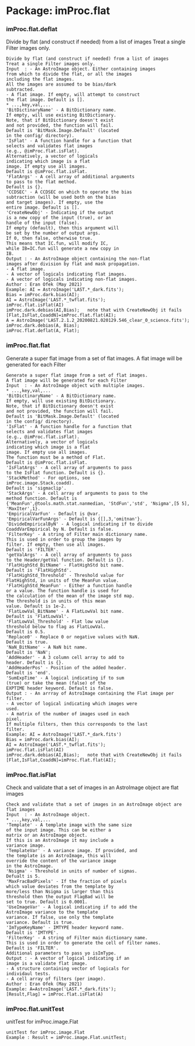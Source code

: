 # Package: imProc.flat


### imProc.flat.deflat

Divide by flat (and construct if needed) from a list of images Treat a single Filter images only.


    
    Divide by flat (and construct if needed) from a list of images  
    Treat a single Filter images only.  
    Input  : - An AstroImage object. Either containing images  
    from which to divide the flat, or all the images  
    including the flat images.  
    All the images are assumed to be bias/dark  
    subtracted.  
    - A flat image. If empty, will attempt to construct  
    the flat image. Default is [].  
    * ...,key,val,...  
    'BitDictinaryName' - A BitDictionary name.  
    If empty, will use existing BitDictionary.  
    Note, that if BitDictionary doesn't exist  
    and not provided, the function will fail.  
    Default is 'BitMask.Image.Default' (located  
    in the config/ directory).  
    'IsFlat' - A function handle for a function that  
    selects and validates flat images  
    (e.g., @imProc.flat.isFlat).  
    Alternatively, a vector of logicals  
    indicating which image is a flat  
    image. If empty use all images.  
    Default is @imProc.flat.isFlat.  
    'FlatArgs' - A cell array of additional arguments  
    to pass to the flat method.  
    Default is {}.  
    'CCDSEC' - A CCDSEC on which to operate the bias  
    subtraction (will be used both on the bias  
    and target images). If empty, use the  
    entire image. Default is [].  
    'CreateNewObj' - Indicating if the output  
    is a new copy of the input (true), or an  
    handle of the input (false).  
    If empty (default), then this argument will  
    be set by the number of output args.  
    If 0, then false, otherwise true.  
    This means that IC.fun, will modify IC,  
    while IB=IC.fun will generate a new copy in  
    IB.  
    Output : - An AstroImage object containing the non-flat  
    images after division by flat and mask propagation.  
    - A flat image.  
    - A vector of logicals indicating flat images.  
    - A vector of logicals indicating non-flat images.  
    Author : Eran Ofek (May 2021)  
    Example: AI = AstroImage('LAST.*_dark.fits');  
    Bias = imProc.dark.bias(AI);  
    AI = AstroImage('LAST.*_twflat.fits');  
    imProc.flat.isFlat(AI)  
    imProc.dark.debias(AI,Bias);   note that with CreateNewObj it fails  
    [Flat,IsFlat,CoaddN]=imProc.flat.flat(AI);  
    A = AstroImage('LAST.2.1.2_20200821.020129.546_clear_0_science.fits');  
    imProc.dark.debias(A, Bias);  
    imProc.flat.deflat(A, Flat);  
      
### imProc.flat.flat

Generate a super flat image from a set of flat images. A flat image will be generated for each Filter


    
    Generate a super flat image from a set of flat images.  
    A flat image will be generated for each Filter  
    Input  : - An AstroImage object with multiple images.  
    * ...,key,val,...  
    'BitDictinaryName' - A BitDictionary name.  
    If empty, will use existing BitDictionary.  
    Note, that if BitDictionary doesn't exist  
    and not provided, the function will fail.  
    Default is 'BitMask.Image.Default' (located  
    in the config/ directory).  
    'IsFlat' - A function handle for a function that  
    selects and validates flat images  
    (e.g., @imProc.flat.isFlat).  
    Alternatively, a vector of logicals  
    indicating which image is a flat  
    image. If empty use all images.  
    The function must be a method of Flat.  
    Default is @imProc.flat.isFlat.  
    'IsFlatArgs' - A cell array of arguments to pass  
    to the IsFlat function. Default is {}.  
    'StackMethod' - For options, see  
    imProc.image.Stack.coadd).  
    Default is 'sigmaclip'.  
    'StackArgs' - A cell array of arguments to pass to the  
    method function. Default is  
    {'MeanFun',@tools.math.stat.nanmedian, 'StdFun','std', 'Nsigma',[5 5], 'MaxIter',1}.  
    'EmpiricalVarFun' - Default is @var.  
    'EmpiricalVarFunArgs' - Default is {[],3,'omitnan'}.  
    'DivideEmpiricalByN' - A logical indicating if to divide  
    CoaddVarEmpirical by N. Default is false.  
    'FilterKey' - A string of Filter main dictionary name.  
    This is used in order to group the images by  
    filter. If empty, then use all images.  
    Default is 'FILTER'.  
    'getValArgs' - A cell array of arguments to pass  
    to the Header/getVal function. Default is {}.  
    'FlatHighStd_BitName' - FlatHighStd bit name.  
    Default is 'FlatHighStd'.  
    'FlatHighStd_Threshold' - Threshold value for  
    FlatHighStd, in units of the MeanFun value.  
    'FlatHighStd_MeanFun' - Either a function handle  
    or a value. The function handle is used for  
    the calculation of the mean of the image std map.  
    The threshold is in units of this mean  
    value. Default is 1e-2.  
    'FlatLowVal_BitName' - A FlatLowVal bit name.  
    Default is 'FlatLowVal'.  
    'FlatLowVal_Threshold' - Flat low value  
    threshold below to flag as FlatLowVal.  
    Default is 0.5.  
    'Replace0' - Replace 0 or negative values with NaN.  
    Default is true.  
    'NaN_BitName' - A NaN bit name.  
    Default is 'NaN';  
    'AddHeader' - A 3 column cell array to add to  
    header. Default is {}.  
    'AddHeaderPos' - Position of the added header.  
    Default is 'end'.  
    'SumExpTime' - A logical indicating if to sum  
    (true) or take the mean (false) of the  
    EXPTIME header keyword. Default is false.  
    Output : - An arrray of AstroImage containing the Flat image per  
    filter.  
    - A vector of logical indicating which images were  
    used.  
    - A matrix of the number of images used in each  
    pixel.  
    If multiple filters, then this corresponds to the last  
    filter.  
    Example: AI = AstroImage('LAST.*_dark.fits')  
    Bias = imProc.dark.bias(AI);  
    AI = AstroImage('LAST.*_twflat.fits');  
    imProc.flat.isFlat(AI)  
    imProc.dark.debias(AI,Bias);   note that with CreateNewObj it fails  
    [Flat,IsFlat,CoaddN]=imProc.flat.flat(AI);  
      
### imProc.flat.isFlat

Check and validate that a set of images in an AstroImage object are flat images


    
    Check and validate that a set of images in an AstroImage object are flat images  
    Input  : - An AstroImage object.  
    * ...,key,val,...  
    'Template' - A template image with the same size  
    of the input image. This can be either a  
    matrix or an AstroImage object.  
    If this is an AstroImage it may include a  
    variance image.  
    'TemplateVar' - A variance image. If provided, and  
    the template is an AstroImage, this will  
    override the content of the variance image  
    in the AstroImage.  
    'Nsigma' - Threshold in units of number of sigmas.  
    Defualt is 5.  
    'MaxFracBadPixels' - If the fraction of pixels  
    which value deviates from the template by  
    more/less than Nsigma is larger than this  
    threshold then the output FlagBad will be  
    set to true. Default is 0.0001.  
    'UseImageVar' - A logical indicating if to add the  
    AstroImage variance to the template  
    variance. If false, use only the template  
    variance. Default is true.  
    'ImTypeKeyName' - IMTYPE header keyword name.  
    Default is 'IMTYPE'.  
    'FilterKey' - A string of Filter main dictionary name.  
    This is used in order to generate the cell of filter names.  
    Default is 'FILTER'.  
    Additional parameters to pass yo isImType.  
    Output : - A vector of logical indicating if an  
    image is a validate flat image.  
    - A structure containing vector of logicals for  
    individaul tests.  
    - A cell array of filters (per image).  
    Author : Eran Ofek (May 2021)  
    Example: A=AstroImage('LAST.*_dark.fits');  
    [Result,Flag] = imProc.flat.isFlat(A)  
      
### imProc.flat.unitTest

unitTest for imProc.image.Flat


    
    unitTest for imProc.image.Flat  
    Example : Result = imProc.image.Flat.unitTest;  
      
      
